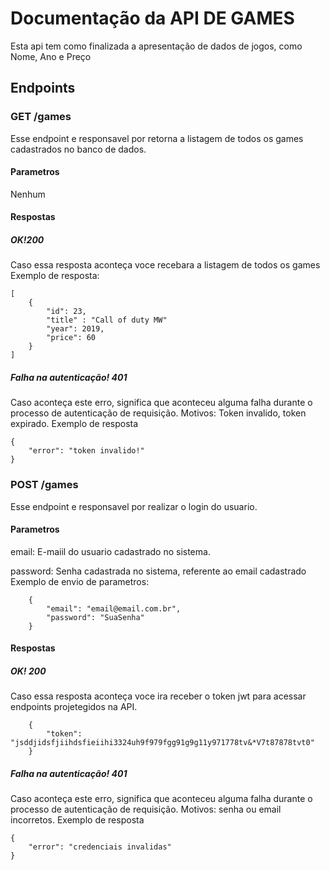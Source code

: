 # Documentação da API DE GAMES
Esta api tem como finalizada a apresentação de dados de jogos, como Nome, Ano e Preço

## Endpoints

### GET /games
Esse endpoint e responsavel por retorna a listagem de todos os games cadastrados no banco de dados.

#### Parametros
Nenhum
#### Respostas
##### OK!200
Caso essa resposta aconteça voce recebara a listagem de todos os games
Exemplo de resposta:
```
[
    {
        "id": 23,
        "title" : "Call of duty MW"
        "year": 2019,
        "price": 60 
    }
]
```

##### Falha na autenticação! 401
Caso aconteça este erro, significa que aconteceu alguma falha durante o processo de autenticação de requisição.
Motivos: Token invalido, token expirado.
Exemplo de resposta 
```
{
    "error": "token invalido!"
}
```

### POST /games
Esse endpoint e responsavel por realizar o login do usuario.

#### Parametros
email: E-maiil do usuario cadastrado no sistema.

password: Senha cadastrada no sistema, referente ao email cadastrado 
Exemplo de envio de parametros:
```
    {
        "email": "email@email.com.br",
        "password": "SuaSenha"
    }
```
#### Respostas
##### OK! 200
Caso essa resposta aconteça voce ira receber o token jwt para acessar endpoints projetegidos na API.
```
    {
        "token": "jsddjidsfjiihdsfieiihi3324uh9f979fgg91g9g11y971778tv&*V7t87878tvt0"
    }
```

##### Falha na autenticação! 401
Caso aconteça este erro, significa que aconteceu alguma falha durante o processo de autenticação de requisição.
Motivos: senha ou email incorretos.
Exemplo de resposta 
```
{
    "error": "credenciais invalidas"
}
```